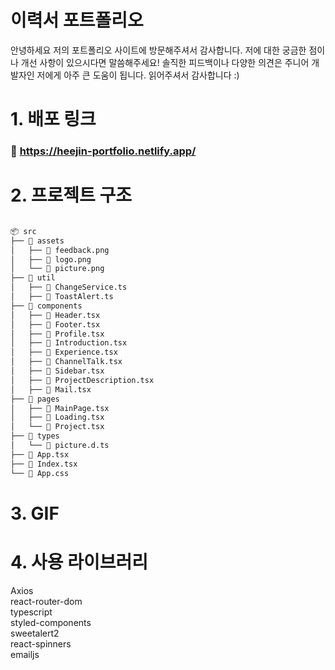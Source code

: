 # 이력서 포트폴리오
안녕하세요 저의 포트폴리오 사이트에 방문해주셔서 감사합니다.
저에 대한 궁금한 점이나 개선 사항이 있으시다면 말씀해주세요!
솔직한 피드백이나 다양한 의견은 주니어 개발자인 저에게 아주 큰 도움이 됩니다.
읽어주셔서 감사합니다 :)

# 1. 배포 링크

### 📌 https://heejin-portfolio.netlify.app/

# 2. 프로젝트 구조

```bash

📦 src
├── 📂 assets
│   ├── 📄 feedback.png
│   ├── 📄 logo.png
│   └── 📄 picture.png
├── 📂 util
│   ├── 📄 ChangeService.ts
│   ├── 📄 ToastAlert.ts
├── 📂 components
│   ├── 📄 Header.tsx
│   ├── 📄 Footer.tsx
│   ├── 📄 Profile.tsx
│   ├── 📄 Introduction.tsx
│   ├── 📄 Experience.tsx
│   ├── 📄 ChannelTalk.tsx
│   ├── 📄 Sidebar.tsx
│   ├── 📄 ProjectDescription.tsx
│   ├── 📄 Mail.tsx
├── 📂 pages
│   ├── 📄 MainPage.tsx
│   ├── 📄 Loading.tsx
│   └── 📄 Project.tsx
├── 📂 types
│   └── 📄 picture.d.ts
├── 📄 App.tsx
├── 📄 Index.tsx
└── 📄 App.css

```

# 3. GIF

# 4. 사용 라이브러리

Axios <br/>
react-router-dom <br/>
typescript <br/>
styled-components <br/>
sweetalert2 <br/>
react-spinners <br/>
emailjs


